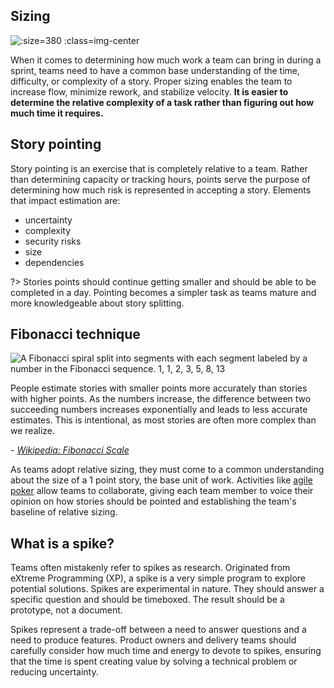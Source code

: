 ## Sizing

![](img3/agile-points.svg ':size=380 :class=img-center')

When it comes to determining how much work a team can bring in during a sprint, teams need to have a common base understanding of the time, difficulty, or complexity of a story. Proper sizing enables the team to increase flow, minimize rework, and stabilize velocity. **It is easier to determine the relative complexity of a task rather than figuring out how much time it requires.**

## Story pointing
Story pointing is an exercise that is completely relative to a team. Rather than determining capacity or tracking hours, points serve the purpose of determining how much risk is represented in accepting a story. Elements that impact estimation are:

- uncertainty
- complexity
- security risks
- size
- dependencies

?> Stories points should continue getting smaller and should be able to be completed in a day. Pointing becomes a simpler task as teams mature and more knowledgeable about story splitting.

## Fibonacci technique

![A Fibonacci spiral split into segments with each segment labeled by a number in the Fibonacci sequence. 1, 1, 2, 3, 5, 8, 13](img3/agile-fib.svg)

People estimate stories with smaller points more accurately than stories with higher points. As the numbers increase, the difference between two succeeding numbers increases exponentially and leads to less accurate estimates. This is intentional, as most stories are often more complex than we realize.

_- [Wikipedia: Fibonacci Scale](https://en.wikipedia.org/wiki/Fibonacci_scale_(agile))_

As teams adopt relative sizing, they must come to a common understanding about the size of a 1 point story, the base unit of work. Activities like [agile poker](https://scrumpoker.online/) allow teams to collaborate, giving each team member to voice their opinion on how stories should be pointed and establishing the team's baseline of relative sizing.

## What is a spike?
Teams often mistakenly refer to spikes as research. Originated from eXtreme Programming (XP), a spike is a very simple program to explore potential solutions. Spikes are experimental in nature. They should answer a specific question and should be timeboxed. The result should be a prototype, not a document.

Spikes represent a trade-off between a need to answer questions and a need to produce features. Product owners and delivery teams should carefully consider how much time and energy to devote to spikes, ensuring that the time is spent creating value by solving a technical problem or reducing uncertainty.

